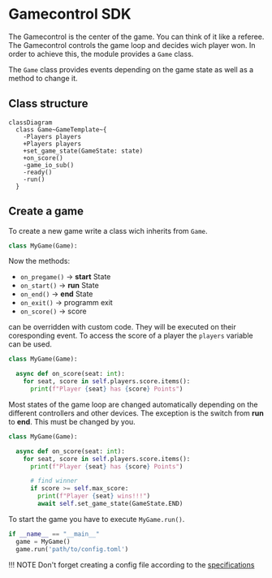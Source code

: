 # Gamecontrol SDK

The Gamecontrol is the center of the game. You can think of it like a referee. The Gamecontrol controls the game loop and decides wich player won. In order to achieve this, the module provides a `Game` class.

The `Game` class provides events depending on the game state as well as a method to change it.

## Class structure

```mermaid
classDiagram
  class Game~GameTemplate~{
    -Players players
    +Players players
    +set_game_state(GameState: state)
    +on_score()
    -game_io_sub()
    -ready()
    -run()
  }
```

## Create a game

To create a new game write a class wich inherits from `Game`.

```python
class MyGame(Game):
```

Now the methods:

 - `on_pregame()` -> **start** State
 - `on_start()`   -> **run** State
 - `on_end()`     -> **end** State
 - `on_exit()`    -> programm exit
 - `on_score()`   -> score

can be overridden with custom code. They will be executed on their coresponding event. To access the score of a player the `players` variable can be used.

```python
class MyGame(Game):

  async def on_score(seat: int):
    for seat, score in self.players.score.items():
      print(f"Player {seat} has {score} Points")
```

Most states of the game loop are changed automatically depending on the different controllers and other devices. The exception is the switch from **run** to **end**. This must be changed by you.

```python
class MyGame(Game):

  async def on_score(seat: int):
    for seat, score in self.players.score.items():
      print(f"Player {seat} has {score} Points")

      # find winner
      if score >= self.max_score:
        print(f"Player {seat} wins!!!")
        await self.set_game_state(GameState.END)
```

To start the game you have to execute `MyGame.run()`.

```python
if __name__ == "__main__"
  game = MyGame()
  game.run('path/to/config.toml')
```

!!! NOTE
    Don't forget creating a config file according to the [specifications](config-file.md)